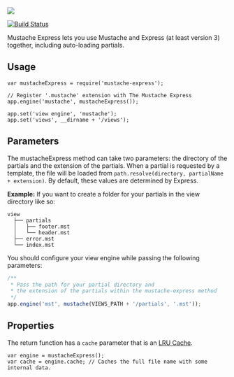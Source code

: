 <img src="./img/logo.svg" />

[![Build Status](https://travis-ci.org/bryanburgers/node-mustache-express.png)](https://travis-ci.org/bryanburgers/node-mustache-express)

Mustache Express lets you use Mustache and Express (at least version 3) together, including auto-loading partials.

## Usage

    var mustacheExpress = require('mustache-express');

    // Register '.mustache' extension with The Mustache Express
    app.engine('mustache', mustacheExpress());

    app.set('view engine', 'mustache');
    app.set('views', __dirname + '/views');

## Parameters

The mustacheExpress method can take two parameters: the directory of the partials and the extension of the partials. When a partial is requested by a template, the file will be loaded from `path.resolve(directory, partialName + extension)`. By default, these values are determined by Express.

**Example:** If you want to create a folder for your partials in the view directory like so:

```
view
  ├── partials
  │   ├── footer.mst
  │   └── header.mst
  ├── error.mst
  └── index.mst
```

You should configure your view engine while passing the following parameters:

```js
/**
 * Pass the path for your partial directory and
 * the extension of the partials within the mustache-express method
 */
app.engine('mst', mustache(VIEWS_PATH + '/partials', '.mst'));
```

## Properties

The return function has a `cache` parameter that is an [LRU Cache](https://github.com/isaacs/node-lru-cache).

    var engine = mustacheExpress();
    var cache = engine.cache; // Caches the full file name with some internal data.

